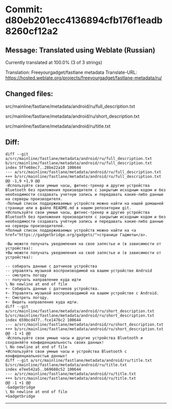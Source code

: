 # Commit: d80eb201ecc4136894cfb176f1eadb8260cf12a2
## Message: Translated using Weblate (Russian)

Currently translated at 100.0% (3 of 3 strings)

Translation: Freeyourgadget/fastlane metadata
Translate-URL: https://hosted.weblate.org/projects/freeyourgadget/fastlane-metadata/ru/
## Changed files:
src/mainline/fastlane/metadata/android/ru/full_description.txt

src/mainline/fastlane/metadata/android/ru/short_description.txt

src/mainline/fastlane/metadata/android/ru/title.txt

## Diff:
```
diff --git a/src/mainline/fastlane/metadata/android/ru/full_description.txt b/src/mainline/fastlane/metadata/android/ru/full_description.txt
index 5ffe68ec7..28be22a10 100644
--- a/src/mainline/fastlane/metadata/android/ru/full_description.txt
+++ b/src/mainline/fastlane/metadata/android/ru/full_description.txt
@@ -1,9 +1,9 @@
-Используйте свои умные часы, фитнес-трекер и другие устройства Bluetooth без приложения производителя с закрытым исходным кодом и без необходимости создавать учетную запись и передавать какие-либо данные на серверы производителя.
-Полный список поддерживаемых устройств можно найти на нашей домашней странице или в файле README.md в нашем репозитории git.
+Используйте свои умные часы, фитнес-трекер и другие устройства Bluetooth без приложения производителя с закрытым исходным кодом и без необходимости создавать учётную запись и передавать какие-либо данные на серверы производителей.
+Полный список поддерживаемых устройств можно найти на <a href="https://gadgetbridge.org/gadgets/">странице Гаджеты</a>.
 
-Вы можете получать уведомления на свое запястье и (в зависимости от устройства):
+Вы можете получать уведомления на своё запястье и (в зависимости от устройства):
 
-- собирать данные с датчиков устройства
-- управлять музыкой воспроизводимой на вашем устройстве Android
-- смотреть погоду
-- получать направление куда идти
\ No newline at end of file
+- Собирать данные с датчиков устройства.
+- Управлять музыкой воспроизводимой на вашем устройстве с Android.
+- Смотреть погоду.
+- Видеть направление куда идти.
diff --git a/src/mainline/fastlane/metadata/android/ru/short_description.txt b/src/mainline/fastlane/metadata/android/ru/short_description.txt
index 659bcd477..fce1476c2 100644
--- a/src/mainline/fastlane/metadata/android/ru/short_description.txt
+++ b/src/mainline/fastlane/metadata/android/ru/short_description.txt
@@ -1 +1 @@
-Используйте свои умные часы и другие устройства Bluetooth и сохраняйте конфиденциальность своих данных!
\ No newline at end of file
+Используйте свои умные часы и устройства Bluetooth с конфиденциальностью данных!
diff --git a/src/mainline/fastlane/metadata/android/ru/title.txt b/src/mainline/fastlane/metadata/android/ru/title.txt
index e7ee542a5..b69688c52 100644
--- a/src/mainline/fastlane/metadata/android/ru/title.txt
+++ b/src/mainline/fastlane/metadata/android/ru/title.txt
@@ -1 +1 @@
-Gadgetbridge
\ No newline at end of file
+Gadgetbridge
```
-----------------------------------
